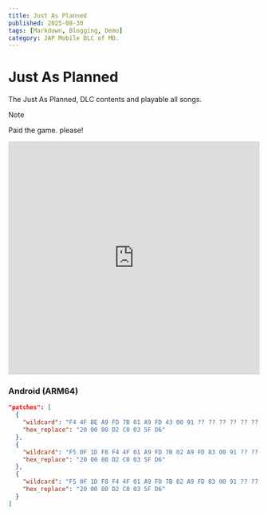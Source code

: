 ```yaml
---
title: Just As Planned
published: 2025-08-30
tags: [Markdown, Blogging, Demo]
category: JAP Mobile DLC of MD.
---
```


# Just As Planned

The Just As Planned, DLC contents and playable all songs.

> [!NOTE]
> Paid the game. please!

<iframe width="100%" height="468" src="https://youtube.com/embed/K_3LiLv8ya4?si=tCdAUz01u2sKVYZo" title="Game Trailer" frameborder="0" allow="accelerometer; autoplay; clipboard-write; encrypted-media; gyroscope; picture-in-picture; web-share" allowfullscreen></iframe>

### Android (ARM64)

```json
"patches": [
  {
    "wildcard": "F4 4F BE A9 FD 7B 01 A9 FD 43 00 91 ?? ?? ?? ?? ?? ?? ?? ?? E8 00 00 37 ?? ?? ?? ?? ?? ?? ?? ?? 00 01 40 B9 ?? ?? ?? ?? E8 03 00 32 68 ?? ?? 39 ?? ?? ?? ?? ?? ?? ?? ?? 60 02 40 F9 ?? ?? ?? ?? ?? ?? ?? ?? 08 E0 40 B9 48 00 00 35 ?? ?? ?? ?? ?? ?? ?? ?? ?? ?? ?? ?? E8 00 00 35 ?? ?? ?? ?? ?? ?? ?? ?? 00 01 40 B9 ?? ?? ?? ?? E8 03 00 32 88 ?? ?? 39 60 02 40 F9 ?? ?? ?? ?? ?? ?? ?? ?? 08 E0 40 B9 68 00 00 35 ?? ?? ?? ?? 60 02 40 F9 ?? ?? ?? ?? ?? ?? ?? ?? ?? ?? ?? ?? ?? ?? ?? ?? ?? ?? ?? ?? 08 E0 40 B9 ?? ?? ?? ?? ?? ?? ?? ?? 21 00 00 94 ?? ?? ?? ?? 60 02 40 F9 ?? ?? ?? ?? ?? ?? ?? ?? 08 E0 40 B9 ?? ?? ?? ?? ?? ?? ?? ?? ?? ?? ?? ?? ?? ?? ?? ?? 69 02 40 F9 ?? ?? ?? ?? F4 03 00 AA ?? ?? ?? ?? 08 01 40 F9",
    "hex_replace": "20 00 80 D2 C0 03 5F D6"
  },
  {
    "wildcard": "F5 0F 1D F8 F4 4F 01 A9 FD 7B 02 A9 FD 83 00 91 ?? ?? ?? ?? ?? ?? ?? ?? E8 00 00 37 ?? ?? ?? ?? ?? ?? ?? ?? 00 01 40 B9 ?? ?? ?? ?? E8 03 00 32 ?? ?? ?? ?? ?? ?? ?? ?? ?? ?? ?? ?? 80 02 40 F9 ?? ?? ?? ?? 40 04 00 B4 ?? ?? ?? ?? ?? ?? ?? ?? E2 03 1F AA A1 02 40 F9 ?? ?? ?? ?? ?? ?? ?? ?? ?? ?? ?? ?? E2 03 1F AA 61 02 40 F9 ?? ?? ?? ?? ?? ?? ?? ?? 80 02 40 F9 ?? ?? ?? ?? ?? ?? ?? ?? A1 02 40 F9 E2 03 1F AA",
    "hex_replace": "20 00 80 D2 C0 03 5F D6"
  },
  {
    "wildcard": "F5 0F 1D F8 F4 4F 01 A9 FD 7B 02 A9 FD 83 00 91 ?? ?? ?? ?? ?? ?? ?? ?? E8 00 00 37 ?? ?? ?? ?? ?? ?? ?? ?? 00 01 40 B9 ?? ?? ?? ?? E8 03 00 32 ?? ?? ?? ?? ?? ?? ?? ?? ?? ?? ?? ?? ?? ?? ?? ?? ?? ?? ?? ?? 88 00 08 36 ?? ?? ?? ?? 48 00 00 35 ?? ?? ?? ?? ?? ?? ?? ?? C0 00 00 36 ?? ?? ?? ?? ?? ?? ?? ?? E0 03 00 32 ?? ?? ?? ?? C0 03 5F D6 ?? ?? ?? ?? ?? ?? ?? ?? ?? ?? ?? ?? ?? ?? ?? ?? 88 00 08 36 08 E0 40 B9 48 00 00 35",
    "hex_replace": "20 00 80 D2 C0 03 5F D6"
  }
]
```
